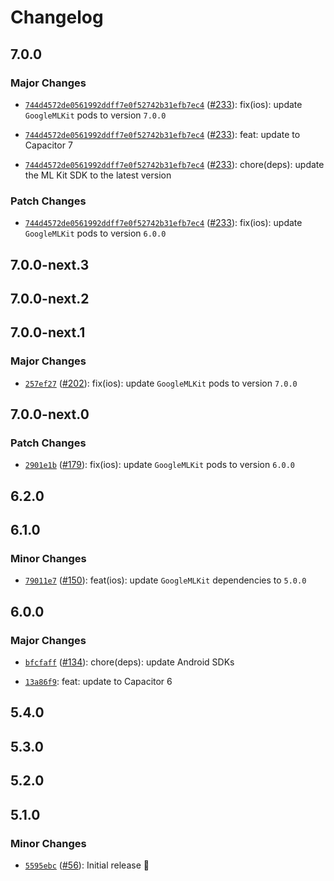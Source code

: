 # Changelog

## 7.0.0

### Major Changes

- [`744d4572de0561992ddff7e0f52742b31efb7ec4`](https://github.com/capawesome-team/capacitor-mlkit/commit/744d4572de0561992ddff7e0f52742b31efb7ec4) ([#233](https://github.com/capawesome-team/capacitor-mlkit/pull/233)): fix(ios): update `GoogleMLKit` pods to version `7.0.0`

- [`744d4572de0561992ddff7e0f52742b31efb7ec4`](https://github.com/capawesome-team/capacitor-mlkit/commit/744d4572de0561992ddff7e0f52742b31efb7ec4) ([#233](https://github.com/capawesome-team/capacitor-mlkit/pull/233)): feat: update to Capacitor 7

- [`744d4572de0561992ddff7e0f52742b31efb7ec4`](https://github.com/capawesome-team/capacitor-mlkit/commit/744d4572de0561992ddff7e0f52742b31efb7ec4) ([#233](https://github.com/capawesome-team/capacitor-mlkit/pull/233)): chore(deps): update the ML Kit SDK to the latest version

### Patch Changes

- [`744d4572de0561992ddff7e0f52742b31efb7ec4`](https://github.com/capawesome-team/capacitor-mlkit/commit/744d4572de0561992ddff7e0f52742b31efb7ec4) ([#233](https://github.com/capawesome-team/capacitor-mlkit/pull/233)): fix(ios): update `GoogleMLKit` pods to version `6.0.0`

## 7.0.0-next.3

## 7.0.0-next.2

## 7.0.0-next.1

### Major Changes

- [`257ef27`](https://github.com/capawesome-team/capacitor-mlkit/commit/257ef27371cb3e401490024dde19fcf6ed5e601a) ([#202](https://github.com/capawesome-team/capacitor-mlkit/pull/202)): fix(ios): update `GoogleMLKit` pods to version `7.0.0`

## 7.0.0-next.0

### Patch Changes

- [`2901e1b`](https://github.com/capawesome-team/capacitor-mlkit/commit/2901e1b0a1a952f91c70b8824b468eba60b7444d) ([#179](https://github.com/capawesome-team/capacitor-mlkit/pull/179)): fix(ios): update `GoogleMLKit` pods to version `6.0.0`

## 6.2.0

## 6.1.0

### Minor Changes

- [`79011e7`](https://github.com/capawesome-team/capacitor-mlkit/commit/79011e7fa310f2a275179d6179d89c3ea0324150) ([#150](https://github.com/capawesome-team/capacitor-mlkit/pull/150)): feat(ios): update `GoogleMLKit` dependencies to `5.0.0`

## 6.0.0

### Major Changes

- [`bfcfaff`](https://github.com/capawesome-team/capacitor-mlkit/commit/bfcfaff900218f19b2b6bdfa27e940b02d451b24) ([#134](https://github.com/capawesome-team/capacitor-mlkit/pull/134)): chore(deps): update Android SDKs

* [`13a86f9`](https://github.com/capawesome-team/capacitor-mlkit/commit/13a86f9377d053ab29fe90b3ea059e95f3c39938): feat: update to Capacitor 6

## 5.4.0

## 5.3.0

## 5.2.0

## 5.1.0

### Minor Changes

- [`5595ebc`](https://github.com/capawesome-team/capacitor-mlkit/commit/5595ebcc6d9fd557079afe77e0fcfe16964afd8c) ([#56](https://github.com/capawesome-team/capacitor-mlkit/pull/56)): Initial release 🎉
